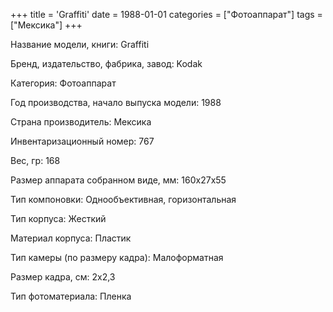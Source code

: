 +++
title = 'Graffiti'
date = 1988-01-01
categories = ["Фотоаппарат"]
tags = ["Мексика"]
+++

Название модели, книги: Graffiti

Бренд, издательство, фабрика, завод: Kodak

Категория: Фотоаппарат

Год производства, начало выпуска модели: 1988

Страна производитель: Мексика

Инвентаризационный номер: 767

Вес, гр: 168

Размер аппарата  собранном виде, мм: 160х27х55

Тип компоновки: Однообъективная, горизонтальная

Тип корпуса: Жесткий

Материал корпуса: Пластик

Тип камеры (по размеру кадра): Малоформатная

Размер кадра, см: 2х2,3

Тип фотоматериала: Пленка

